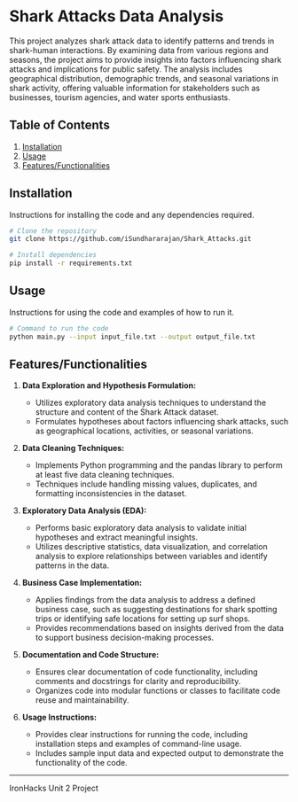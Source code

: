 # Shark Attacks Data Analysis

This project analyzes shark attack data to identify patterns and trends in shark-human interactions. By examining data from various regions and seasons, the project aims to provide insights into factors influencing shark attacks and implications for public safety. The analysis includes geographical distribution, demographic trends, and seasonal variations in shark activity, offering valuable information for stakeholders such as businesses, tourism agencies, and water sports enthusiasts.

## Table of Contents
1. [Installation](#installation)
2. [Usage](#usage)
3. [Features/Functionalities](#features)


## Installation
Instructions for installing the code and any dependencies required.

```bash
# Clone the repository
git clone https://github.com/iSundhararajan/Shark_Attacks.git

# Install dependencies
pip install -r requirements.txt
```

## Usage
Instructions for using the code and examples of how to run it.

```bash
# Command to run the code
python main.py --input input_file.txt --output output_file.txt
```

## Features/Functionalities

1. **Data Exploration and Hypothesis Formulation:**
   - Utilizes exploratory data analysis techniques to understand the structure and content of the Shark Attack dataset.
   - Formulates hypotheses about factors influencing shark attacks, such as geographical locations, activities, or seasonal variations.

2. **Data Cleaning Techniques:**
   - Implements Python programming and the pandas library to perform at least five data cleaning techniques.
   - Techniques include handling missing values, duplicates, and formatting inconsistencies in the dataset.

3. **Exploratory Data Analysis (EDA):**
   - Performs basic exploratory data analysis to validate initial hypotheses and extract meaningful insights.
   - Utilizes descriptive statistics, data visualization, and correlation analysis to explore relationships between variables and identify patterns in the data.

4. **Business Case Implementation:**
   - Applies findings from the data analysis to address a defined business case, such as suggesting destinations for shark spotting trips or identifying safe locations for setting up surf shops.
   - Provides recommendations based on insights derived from the data to support business decision-making processes.

5. **Documentation and Code Structure:**
   - Ensures clear documentation of code functionality, including comments and docstrings for clarity and reproducibility.
   - Organizes code into modular functions or classes to facilitate code reuse and maintainability.

6. **Usage Instructions:**
   - Provides clear instructions for running the code, including installation steps and examples of command-line usage.
   - Includes sample input data and expected output to demonstrate the functionality of the code.

---

IronHacks Unit 2 Project
